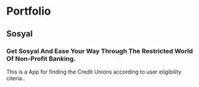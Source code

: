 # Portfolio


## Sosyal
### Get Sosyal And Ease Your Way Through The Restricted World Of Non-Profit Banking.

This is a App for finding the Credit Unions according to user eligibility citeria..

[logo]: https://firebasestorage.googleapis.com/v0/b/files-74f3b.appspot.com/o/images%2F77287432_537573166799021_6537745676908888064_n.jpg?alt=media&token=b324d67a-bb95-4dfd-b130-805629a594ad

